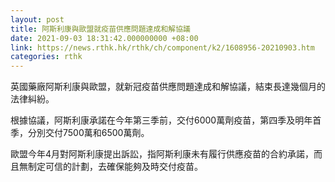 ```yaml
---
layout: post
title: 阿斯利康與歐盟就疫苗供應問題達成和解協議
date: 2021-09-03 18:31:42.000000000 +08:00
link: https://news.rthk.hk/rthk/ch/component/k2/1608956-20210903.htm
categories: rthk
---
```


英國藥廠阿斯利康與歐盟，就新冠疫苗供應問題達成和解協議，結束長達幾個月的法律糾紛。

根據協議，阿斯利康承諾在今年第三季前，交付6000萬劑疫苗，第四季及明年首季，分別交付7500萬和6500萬劑。

歐盟今年4月對阿斯利康提出訴訟，指阿斯利康未有履行供應疫苗的合約承諾，而且無制定可信的計劃，去確保能夠及時交付疫苗。
